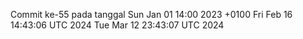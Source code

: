 Commit ke-55 pada tanggal Sun Jan 01 14:00 2023 +0100
Fri Feb 16 14:43:06 UTC 2024
Tue Mar 12 23:43:07 UTC 2024
